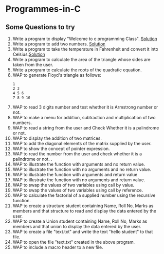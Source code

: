 # Programmes-in-C

## Some Questions to try

1. Write a program to display "Welcome to c programming Class". [Solution](Welcome.c)
2. Write a program to add two numbers. [Solution](sum_of_two.c)
3. Write a program to take the temperature in Fahrenheit and convert it into Celsius.[Solution](fahrenheit_to_celsius.c)
4. Write a program to calculate the area of the triangle whose sides are taken from the user.
5. Write a program to calculate the roots of the quadratic equation.
6. WAP to generate Floyd's triangle as follows:
   ```sh
   1
   2 3
   4 5 6
   7 8 9 10
   ```
7. WAP to read 3 digits number and test whether it is Armstrong number or not.
8. WAP to make a menu for addition, subtraction and multiplication of two numbers.
9. WAP to read a string from the user and Check Whether it is a palindrome or not.
10. WAP to display the addition of two matrices.
11. WAP to add the diagonal elements of the matrix supplied by the user.
12. WAP to show the concept of pointer expression.
13. WAP to read the number from the user and check whether it is a palindrome or not. .
14. WAP to illustrate the function with arguments and no return value.
15. WAP to illustrate the function with no arguments and no return value.
16. WAP to illustrate the function with arguments and return value
17. WAP to illustrate the function with no arguments and return value.
18. WAP to swap the values of two variables using call by value.
19. WAP to swap the values of two variables using call by reference.
20. WAP to calculate the factorial of a supplied number using the recursive function.
21. WAP to create a structure student containing Name, Roll No, Marks as members and that structure to read and display the data entered by the user.
22. WAP to create a Union student containing Name, Roll No, Marks as members and that union to display the data entered by the user.
23. WAP to create a file "text.txt" and write the text "hello student" to that file.
24. WAP to open the file "text.txt" created in the above program.
25. WAP to include a macro header to a new file.
